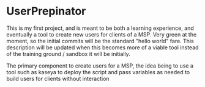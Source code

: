 # UserPrepinator
This is my first project, and is meant to be both a learning experience, and eventually a tool to create new users for clients of a MSP. Very green at the moment, so the initial commits will be the standard "hello world" fare. This description will be updated when this becomes more of a viable tool instead of the training ground / sandbox it will be initially. 


The primary component to create users for a MSP, the idea being to use a tool such as kaseya to deploy the script and pass variables as needed to build users for clients without interaction
